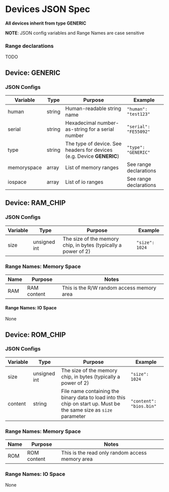 # Devices JSON Spec

**All devices inherit from type GENERIC**

**NOTE**: JSON config variables and Range Names are case sensitive

### Range declarations

TODO

## Device: GENERIC

### JSON Configs

Variable | Type | Purpose | Example
 ------- | ---- | ------- | ------- 
human | string | Human-readable string name | `"human": "test123"`
serial | string | Hexadecimal number-as-string for a serial number | `"serial": "FE55092"`
type | string | The type of device. See headers for devices (e.g. Device **GENERIC**) | `"type": "GENERIC"`
memoryspace | array | List of memory ranges | See range declarations
iospace | array | List of io ranges | See range declarations

## Device: RAM_CHIP

### JSON Configs

Variable | Type | Purpose | Example
 ------- | ---- | ------- | ------- 
size | unsigned int | The size of the memory chip, in bytes (typically a power of 2) | `"size": 1024`

### Range Names: Memory Space

Name | Purpose | Notes
 --- | ------- | ----- 
RAM | RAM content | This is the R/W random access memory area

#### Range Names: IO Space

None

## Device: ROM_CHIP

### JSON Configs

Variable | Type | Purpose | Example
 ------- | ---- | ------- | ------- 
size | unsigned int | The size of the memory chip, in bytes (typically a power of 2) | `"size": 1024`
content | string | File name containing the binary data to load into this chip on start up. Must be the same size as `size` parameter | `"content": "bios.bin"`

### Range Names: Memory Space

Name | Purpose | Notes
 --- | ------- | ----- 
ROM | ROM content | This is the read only random access memory area

### Range Names: IO Space

None